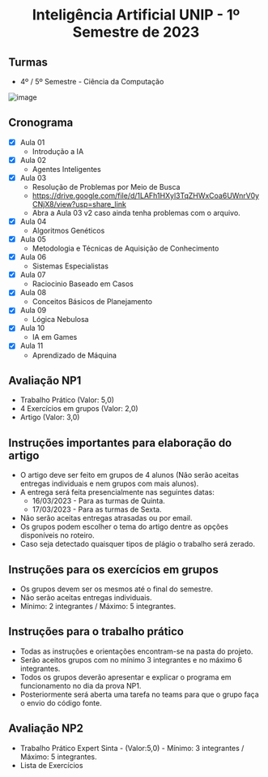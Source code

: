 <h1 align="center">
    Inteligência Artificial UNIP - 1º Semestre de 2023
</h1>

## Turmas
- 4º / 5º Semestre - Ciência da Computação

![image](https://user-images.githubusercontent.com/70485830/217884586-36e66f3c-ba65-4639-beff-af10df9bad24.png)

## Cronograma

- [x]  Aula 01
    - Introdução a IA
- [x]  Aula 02
    - Agentes Inteligentes
- [x]  Aula 03
    - Resolução de Problemas por Meio de Busca
    - https://drive.google.com/file/d/1LAFh1HXyl3TqZHWxCoa6UWnrV0yCNjX8/view?usp=share_link
    - Abra a Aula 03 v2 caso ainda tenha problemas com o arquivo.
- [x]  Aula 04
    - Algoritmos Genéticos
- [x]  Aula 05 
    - Metodologia e Técnicas de Aquisição de Conhecimento
- [x]  Aula 06
    - Sistemas Especialistas
- [x] Aula 07
    - Raciocinio Baseado em Casos
- [x] Aula 08
    - Conceitos Básicos de Planejamento
- [x]  Aula 09
    - Lógica Nebulosa
- [x]  Aula 10
    - IA em Games
- [x]  Aula 11
    - Aprendizado de Máquina

## Avaliação NP1
- Trabalho Prático (Valor: 5,0)
- 4 Exercícios em grupos (Valor: 2,0)
- Artigo (Valor: 3,0)

## Instruções importantes para elaboração do artigo
- O artigo deve ser feito em grupos de 4 alunos (Não serão aceitas entregas individuais e nem grupos com mais alunos).
- A entrega será feita presencialmente nas seguintes datas:
    - 16/03/2023 - Para as turmas de Quinta.
    - 17/03/2023 - Para as turmas de Sexta.
- Não serão aceitas entregas atrasadas ou por email.
- Os grupos podem escolher o tema do artigo dentre as opções disponíveis no roteiro.
- Caso seja detectado quaisquer tipos de plágio o trabalho será zerado.

## Instruções para os exercícios em grupos
- Os grupos devem ser os mesmos até o final do semestre.
- Não serão aceitas entregas individuais.
- Mínimo: 2 integrantes / Máximo: 5 integrantes.

## Instruções para o trabalho prático
- Todas as instruções e orientações encontram-se na pasta do projeto.
- Serão aceitos grupos com no mínimo 3 integrantes e no máximo 6 integrantes.
- Todos os grupos deverão apresentar e explicar o programa em funcionamento no dia da prova NP1.
- Posteriormente será aberta uma tarefa no teams para que o grupo faça o envio do código fonte.

## Avaliação NP2
- Trabalho Prático Expert Sinta - (Valor:5,0) - Mínimo: 3 integrantes / Máximo: 5 integrantes.
- Lista de Exercícios



